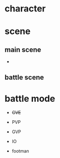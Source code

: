 # character

# scene

## main scene
- 

## battle scene


# battle mode
- ~~GVE~~
- PVP
- GVP
- IO

- footman
